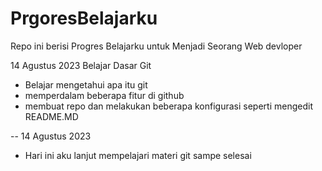 # PrgoresBelajarku
Repo ini berisi Progres Belajarku untuk Menjadi Seorang Web devloper 

14 Agustus 2023
Belajar Dasar Git
- Belajar mengetahui apa itu git
- memperdalam beberapa fitur di github
- membuat repo dan melakukan beberapa konfigurasi seperti mengedit README.MD

--
14 Agustus 2023
* Hari ini aku lanjut mempelajari materi git sampe selesai 

